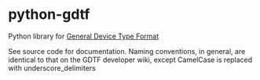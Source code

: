 # python-gdtf

Python library for [General Device Type Format](https://gdtf-share.com/)

See source code for documentation. Naming conventions, in general, are identical 
to that on the GDTF developer wiki, except CamelCase is replaced with underscore_delimiters
